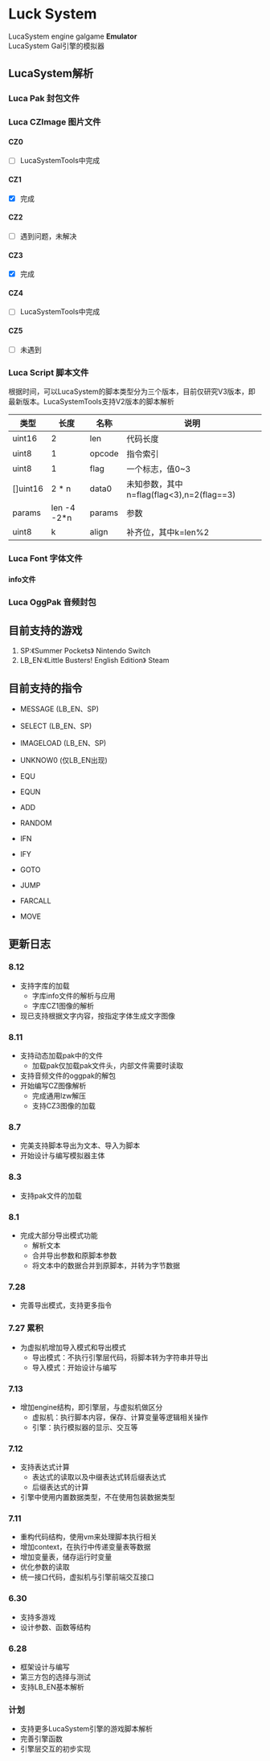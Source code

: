# Luck System

LucaSystem engine galgame **Emulator**  
LucaSystem Gal引擎的模拟器

## LucaSystem解析

### Luca Pak 封包文件


### Luca CZImage 图片文件

#### CZ0
- [ ] LucaSystemTools中完成
#### CZ1
- [x] 完成
#### CZ2
- [ ] 遇到问题，未解决
#### CZ3
- [x] 完成
#### CZ4
- [ ] LucaSystemTools中完成
#### CZ5
- [ ] 未遇到


### Luca Script 脚本文件
根据时间，可以LucaSystem的脚本类型分为三个版本，目前仅研究V3版本，即最新版本。LucaSystemTools支持V2版本的脚本解析

| 类型  |  长度 | 名称 |  说明 | 
|------|-------|-----|-----|
| uint16 |  2  | len | 代码长度|
| uint8 |  1  | opcode | 指令索引|
| uint8 |  1  | flag | 一个标志，值0~3|
| []uint16 |  2 * n  | data0 | 未知参数，其中n=flag(flag<3),n=2(flag==3)|
| params |  len -4 -2*n  | params | 参数|
| uint8 |  k  | align | 补齐位，其中k=len%2|

### Luca Font 字体文件
#### info文件

### Luca OggPak 音频封包


## 目前支持的游戏

1. SP:《Summer Pockets》 Nintendo Switch
2. LB_EN:《Little Busters! English Edition》 Steam

## 目前支持的指令

- MESSAGE (LB_EN、SP)
- SELECT (LB_EN、SP)
- IMAGELOAD (LB_EN、SP)

- UNKNOW0 (仅LB_EN出现)
- EQU
- EQUN
- ADD
- RANDOM
- IFN
- IFY
- GOTO
- JUMP
- FARCALL
- MOVE

## 更新日志

### 8.12
- 支持字库的加载
  - 字库info文件的解析与应用
  - 字库CZ1图像的解析
- 现已支持根据文字内容，按指定字体生成文字图像

### 8.11
- 支持动态加载pak中的文件
  - 加载pak仅加载pak文件头，内部文件需要时读取
- 支持音频文件的oggpak的解包
- 开始编写CZ图像解析
  - 完成通用lzw解压
  - 支持CZ3图像的加载


### 8.7
- 完美支持脚本导出为文本、导入为脚本
- 开始设计与编写模拟器主体

### 8.3
- 支持pak文件的加载

### 8.1
- 完成大部分导出模式功能
  - 解析文本
  - 合并导出参数和原脚本参数
  - 将文本中的数据合并到原脚本，并转为字节数据

### 7.28
- 完善导出模式，支持更多指令

### 7.27 累积
- 为虚拟机增加导入模式和导出模式
  - 导出模式：不执行引擎层代码，将脚本转为字符串并导出
  - 导入模式：开始设计与编写



### 7.13
- 增加engine结构，即引擎层，与虚拟机做区分
  - 虚拟机：执行脚本内容，保存、计算变量等逻辑相关操作
  - 引擎：执行模拟器的显示、交互等

### 7.12
- 支持表达式计算
  - 表达式的读取以及中缀表达式转后缀表达式
  - 后缀表达式的计算
- 引擎中使用内置数据类型，不在使用包装数据类型


### 7.11
- 重构代码结构，使用vm来处理脚本执行相关
- 增加context，在执行中传递变量表等数据
- 增加变量表，储存运行时变量
- 优化参数的读取
- 统一接口代码，虚拟机与引擎前端交互接口

### 6.30
- 支持多游戏
- 设计参数、函数等结构

### 6.28
- 框架设计与编写
- 第三方包的选择与测试
- 支持LB_EN基本解析

### 计划
- 支持更多LucaSystem引擎的游戏脚本解析
- 完善引擎函数
- 引擎层交互的初步实现
